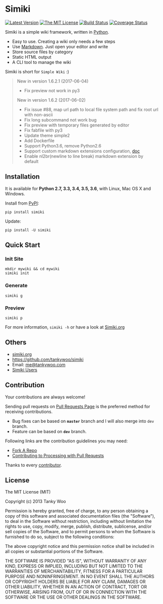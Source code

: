 # Simiki #

[![Latest Version](http://img.shields.io/pypi/v/simiki.svg)](https://pypi.python.org/pypi/simiki)
[![The MIT License](http://img.shields.io/badge/license-MIT-yellow.svg)](https://github.com/tankywoo/simiki/blob/master/LICENSE)
[![Build Status](https://travis-ci.org/tankywoo/simiki.svg)](https://travis-ci.org/tankywoo/simiki)
[![Coverage Status](https://img.shields.io/coveralls/tankywoo/simiki.svg)](https://coveralls.io/r/tankywoo/simiki)

Simiki is a simple wiki framework, written in [Python](https://www.python.org/).

* Easy to use. Creating a wiki only needs a few steps
* Use [Markdown](http://daringfireball.net/projects/markdown/). Just open your editor and write
* Store source files by category
* Static HTML output
* A CLI tool to manage the wiki

Simiki is short for `Simple Wiki` :)


> New in version 1.6.2.1 (2017-06-04)
>
> - Fix preview not work in py3
>
>
> New in version 1.6.2 (2017-06-02)
>
> - Fix issue #88, map url path to local file system path and fix root url with non-ascii
> - Fix long subcommand not work bug
> - Fix preview with temporary files generated by editor
> - Fix fabfile with py3
> - Update theme simple2
> - Add Dockerfile
> - Support Python3.6, remove Python2.6
> - Support custom markdown extensions configuration, [doc](http://simiki.org/docs/configuration.html)
> - Enable nl2br(newline to line break) markdown extension by default


## Installation ##

It is available for **Python 2.7, 3.3, 3.4, 3.5, 3.6**, with Linux, Mac OS X and Windows.

Install from [PyPI](https://pypi.python.org/pypi/simiki):

	pip install simiki

Update:

	pip install -U simiki


## Quick Start ##

### Init Site ###

	mkdir mywiki && cd mywiki
	simiki init

### Generate ###

	simiki g

### Preview ###

	simiki p

For more information, `simiki -h` or have a look at [Simiki.org](http://simiki.org)


## Others ##

* [simiki.org](http://simiki.org)
* <https://github.com/tankywoo/simiki>
* Email: <me@tankywoo.com>
* [Simiki Users](https://github.com/tankywoo/simiki/wiki/Simiki-Users)


## Contribution ##

Your contributions are always welcome!

Sending pull requests on [Pull Requests Page](https://github.com/tankywoo/simiki/pulls) is the preferred method for receiving contributions.

* Bug fixes can be based on **`master`** branch and I will also merge into `dev` branch.
* Feature can be based on **`dev`** branch.

Following links are the contribution guidelines you may need:

* [Fork A Repo](https://help.github.com/articles/fork-a-repo/)
* [Contributing to Processing with Pull Requests](https://github.com/processing/processing/wiki/Contributing-to-Processing-with-Pull-Requests)

Thanks to every [contributor](https://github.com/tankywoo/simiki/graphs/contributors).


## License ##

The MIT License (MIT)

Copyright (c) 2013 Tanky Woo

Permission is hereby granted, free of charge, to any person obtaining a copy of
this software and associated documentation files (the "Software"), to deal in
the Software without restriction, including without limitation the rights to
use, copy, modify, merge, publish, distribute, sublicense, and/or sell copies of
the Software, and to permit persons to whom the Software is furnished to do so,
subject to the following conditions:

The above copyright notice and this permission notice shall be included in all
copies or substantial portions of the Software.

THE SOFTWARE IS PROVIDED "AS IS", WITHOUT WARRANTY OF ANY KIND, EXPRESS OR
IMPLIED, INCLUDING BUT NOT LIMITED TO THE WARRANTIES OF MERCHANTABILITY, FITNESS
FOR A PARTICULAR PURPOSE AND NONINFRINGEMENT. IN NO EVENT SHALL THE AUTHORS OR
COPYRIGHT HOLDERS BE LIABLE FOR ANY CLAIM, DAMAGES OR OTHER LIABILITY, WHETHER
IN AN ACTION OF CONTRACT, TORT OR OTHERWISE, ARISING FROM, OUT OF OR IN
CONNECTION WITH THE SOFTWARE OR THE USE OR OTHER DEALINGS IN THE SOFTWARE.
